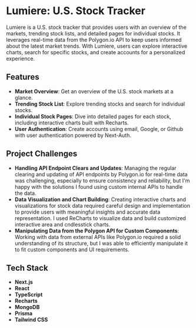 # Lumiere: U.S. Stock Tracker

Lumiere is a U.S. stock tracker that provides users with an overview of the markets, trending stock lists, and detailed pages for individual stocks. It leverages real-time data from the Polygon.io API to keep users informed about the latest market trends. With Lumiere, users can explore interactive charts, search for specific stocks, and create accounts for a personalized experience.

## Features
- **Market Overview**: Get an overview of the U.S. stock markets at a glance.
- **Trending Stock List**: Explore trending stocks and search for individual stocks.
- **Individual Stock Pages**: Dive into detailed pages for each stock, including interactive charts built with Recharts.
- **User Authentication**: Create accounts using email, Google, or Github with user authentication powered by Next-Auth.

## Project Challenges
- **Handling API Endpoint Clears and Updates**: Managing the regular clearing and updating of API endpoints by Polygon.io for real-time data was challenging, especially to ensure consistency and reliability, but I'm happy with the solutions I found using custom internal APIs to handle the data. 
- **Data Visualization and Chart Building**: Creating interactive charts and visualizations for stock data required careful design and implementation to provide users with meaningful insights and accurate data representation. I used ReCharts to visualize data and build customized interactive area and cndlesstick charts.
- **Manipulating Data from the Polygon API for Custom Components**: Working with data from external APIs like Polygon.io required a solid understanding of its structure, but I was able to efficiently manipulate it to fit custom components and UI requirements. 


## Tech Stack
- **Next.js**
- **React**
- **TypeScript**
- **Recharts**
- **MongoDB**
- **Prisma**
- **Tailwind CSS**
